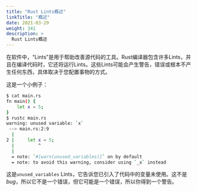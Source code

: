 ```yaml
---
title: "Rust Lints概述"
linkTitle: "概述"
date: 2021-03-29
weight: 341
description: >
  Rust Lints概述
---
```


在软件中，“Lints”是用于帮助改善源代码的工具。Rust编译器包含许多Lints，并且在编译代码时，它还将运行Lints。这些Lints可能会产生警告，错误或根本不产生任何东西，具体取决于您配置事物的方式。

这是一个小例子：

```bash
$ cat main.rs
fn main() {
    let x = 5;
}
$ rustc main.rs
warning: unused variable: `x`
 --> main.rs:2:9
  |
2 |     let x = 5;
  |         ^
  |
  = note: `#[warn(unused_variables)]` on by default
  = note: to avoid this warning, consider using `_x` instead
```

这是`unused_variables` Lints，它告诉您已引入了代码中的变量未使用。这不是*bug*，所以它不是一个错误，但它可能是一个错误，所以你得到一个警告。